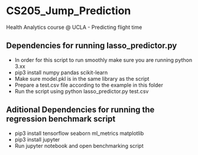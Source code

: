 # CS205_Jump_Prediction
Health Analytics course @ UCLA - Predicting flight time 

## Dependencies for running lasso_predictor.py
- In order for this script to run smoothly make sure you are running python 3.xx
- pip3 install numpy pandas scikit-learn
- Make sure model.pkl is in the same library as the script
- Prepare a test.csv file according to the example in this folder
- Run the script using python lasso_predictor.py test.csv 


## Aditional Dependencies for running the regression benchmark script
- pip3 install tensorflow seaborn ml_metrics matplotlib
- pip3 install jupyter
- Run jupyter notebook and open benchmarking script


## 

